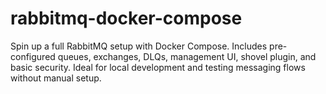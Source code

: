 # rabbitmq-docker-compose
Spin up a full RabbitMQ setup with Docker Compose. Includes pre-configured queues, exchanges, DLQs, management UI, shovel plugin, and basic security. Ideal for local development and testing messaging flows without manual setup.
